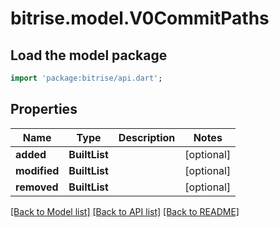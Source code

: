 # bitrise.model.V0CommitPaths

## Load the model package
```dart
import 'package:bitrise/api.dart';
```

## Properties
Name | Type | Description | Notes
------------ | ------------- | ------------- | -------------
**added** | **BuiltList<String>** |  | [optional] 
**modified** | **BuiltList<String>** |  | [optional] 
**removed** | **BuiltList<String>** |  | [optional] 

[[Back to Model list]](../README.md#documentation-for-models) [[Back to API list]](../README.md#documentation-for-api-endpoints) [[Back to README]](../README.md)


